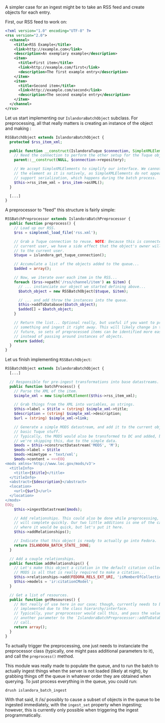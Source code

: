A simpler case for an ingest might be to take an RSS feed and create objects for each entry.

First, our RSS feed to work on:
```xml
<?xml version="1.0" encoding="UTF-8" ?>
<rss version="2.0">
  <channel>
    <title>RSS Example</title>
    <link>http://example.com</link>
    <description>An exemplary example</description>
    <item>
      <title>First item</title>
      <link>http://example.com/first</link>
      <description>The first example entry</description>
    </item>
    <item>
      <title>Second item</title>
      <link>http://example.com/second</link>
      <description>The second example entry</description>
    </item>
  </channel>
</rss>
```

Let us start implementing our `IslandoraBatchObject` subclass. For
preprocessing, all that really matters is creating an instance of the object
and making :
```php
RSSBatchObject extends IslandoraBatchObject {
  protected $rss_item_xml;

  public function __construct(IslandoraTuque $connection, SimpleXMLElement $rss_item) {
    // Need the connection to perform the other setup for the Tuque object.
    parent::__construct(NULL, $connection->repository);

    // We accept SimpleXMLElements to simplify our interface. We cannot store
    // the element as it is natively, as SimpleXMLElements do not appear to
    // support serialization, which happens during the batch process.
    $this->rss_item_xml = $rss_item->asXML();
  }

  [...]
}
```

A preprocessor to "feed" this structure is fairly simple:
```php
RSSBatchPreprocessor extends IslandoraBatchPreprocessor {
  public function preprocess() {
    // Load up our RSS.
    $rss = simplexml_load_file('rss.xml');

    // Grab a Tuque connection to reuse. NOTE: Because this is connected to the
    // current user, we have a side effect that the object's owner will be set
    // to the current user.
    $tuque = islandora_get_tuque_connection();

    // Accumulate a list of the objects added to the queue...
    $added = array();

    // Now, we iterate over each item in the RSS...
    foreach ($rss->xpath('/rss/channel/item') as $item) {
      // ... instanciate our object we started defining above...
      $batch_object = new RSSBatchObject($tuque, $item);

      // ... and add throw the instances into the queue.
      $this->addToDatabase($batch_object);
      $added[] = $batch_object;
    }

    // Return the list... Optional really, but useful if you want to preprocess
    // something and ingest it right away. This will likely change in the near
    // future, so sets of preprocessed items can be identified more easily,
    // instead of passing around instances of objects.
    return $added;
  }
}
```

Let us finish implementing `RSSBatchObject`:
```php
RSSBatchObject extends IslandoraBatchObject {
  [...]

  // Responsible for pre-ingest transformations into base datastreams.
  public function batchProcess() {
    // Parse the XML of the item.
    $simple_xml = new SimpleXMLElement($this->rss_item_xml);

    // Grab things from the XML into variables, as strings.
    $this->label = $title = (string) $simple_xml->title;
    $description = (string) $simple_xml->description;
    $url = (string) $simple_xml->link;

    // Generate a simple MODS datastream, and add it to the current object;
    // basic Tuque stuff.
    // Typically, the MODS would also be transformed to DC and added, but
    // we're skipping this, due to the simple data.
    $mods = $this->constructDatastream('MODS', 'M');
    $mods->label = $title
    $mods->mimetype = 'text/xml';
    $mods->content = <<<EOQ
<mods xmlns='http://www.loc.gov/mods/v3'>
  <titleInfo>
    <title>{$title}</title>
  </titleInfo>
  <abstract>{$description}</abstract>
  <location>
    <url>{$url}</url>
  </location>
</mods>
EOQ;
    $this->ingestDatastream($mods);

    // Add relationships. This could also be done while preprocessing, if it
    // will complete quickly. Our two little additions is one of the cases
    // where it would be quick, but let's put it here.
    $this->addRelationships();

    // Indicate that this object is ready to actually go into Fedora.
    return ISLANDORA_BATCH_STATE__DONE;
  }

  // Add a couple relationships.
  public function addRelationships() {
    // Let's make this object a citation in the default citation collection, as
    // MODS is all that is really required to make a citation...
    $this->relationships->add(FEDORA_RELS_EXT_URI, 'isMemberOfCollection', 'ir:citationCollection');
    $this->models = 'ir:citationCModel';
  }

  // Get a list of resources.
  public function getResources() {
    // Not really of use here in our case; though, currently needs to be
    // implemented due to the class hierarchy/interface.
    // Typically, your preprocessor would call this, and pass the values as
    // another parameter to the `IslandoraBatchPreprocessor::addToDatabase()`
    // call.
    return array();
  }
}
```

To actually trigger the preprocessing, one just needs to instanciate the
preprocessor class (typically, one might pass additional parameters to it), and
call the `preprocess()` method.

This module was really made to populate the queue, and to run the
batch to actually ingest things when the server is not loaded (likely at
night), by grabbing things off the queue in whatever order they are obtained
when querying. To just process everything in the queue, you could run:

`drush islandora_batch_ingest`

With that said, it /is/ possibly to cause a subset of objects in the queue to
be ingested immediately, with the `ingest_set` property when ingesting;
however, this is currently only possible when triggering the ingest
programmatically.
